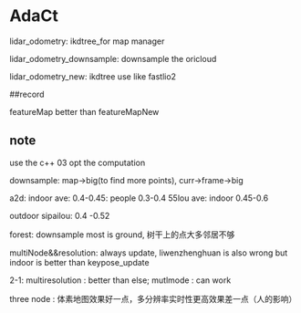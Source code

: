 # AdaCt
lidar_odometry: ikdtree_for map manager 

lidar_odometry_downsample: downsample the oricloud

lidar_odometry_new: ikdtree use like fastlio2


##record

featureMap better than  featureMapNew


## note
use the c++ 03  opt the computation

downsample: map->big(to find more points), curr->frame->big


a2d:
indoor ave: 0.4-0.45: people  0.3-0.4
55lou ave:  indoor 0.45-0.6

outdoor sipailou: 0.4 -0.52

forest: downsample most is ground, 树干上的点大多邻居不够

multiNode&&resolution: always update, liwenzhenghuan is also wrong
                        but indoor is better than keypose_update

2-1:
multiresolution :  better than else;
mutlmode : can work


three node : 体素地图效果好一点，多分辨率实时性更高效果差一点（人的影响）
